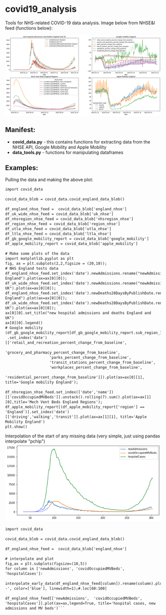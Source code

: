 # covid19_analysis
Tools for NHS-related COVID-19 data analysis. Image below from NHSE&I feed (functions below):

![four plots of covid data](https://github.com/SamHollings/covid19_analysis/blob/main/graphs/covid_data.png?raw=true)

## Manifest:
- **covid_data.py** - this contains functions for extracting data from the NHSE API, Google Mobility and Apple Mobility
- **data_tools.py** - functions for manipulating dataframes

## Examples:
Pulling the data and making the above plot:
```
import covid_data

covid_data_blob = covid_data.covid_england_data_blob()

df_england_nhse_feed =  covid_data_blob['england_nhse']
df_uk_wide_nhse_feed = covid_data_blob['uk_nhse']
df_nhsregion_nhse_feed = covid_data_blob['nhsregion_nhse']
df_region_nhse_feed = covid_data_blob['region_nhse']
df_utla_nhse_feed = covid_data_blob['utla_nhse']
df_ltla_nhse_feed = covid_data_blob['ltla_nhse']
df_gb_google_mobility_report = covid_data_blob['google_mobility']
df_apple_mobility_report = covid_data_blob['apple_mobility']

# Make some plots of the data
import matplotlib.pyplot as plt
fig, ax = plt.subplots(2,2,figsize = (20,10));
# NHS England tests data
df_england_nhse_feed.set_index('date').newAdmissions.rename("newAdmissions England").plot(ax=ax[0][0]);
df_uk_wide_nhse_feed.set_index('date').newAdmissions.rename("newAdmissions UK").plot(ax=ax[0][0]);
df_england_nhse_feed.set_index('date').newDeaths28DaysByPublishDate.rename("newDeaths28DaysByPublishDate England").plot(ax=ax[0][0]);
df_uk_wide_nhse_feed.set_index('date').newDeaths28DaysByPublishDate.rename("newDeaths28DaysByPublishDate UK").plot(ax=ax[0][0]);
ax[0][0].set_title("new hospital admissions and deaths England and UK")
ax[0][0].legend()
# Google mobility
(df_gb_google_mobility_report[df_gb_google_mobility_report.sub_region_1.isna()]
 .set_index('date')[['retail_and_recreation_percent_change_from_baseline',
                    'grocery_and_pharmacy_percent_change_from_baseline',
                    'parks_percent_change_from_baseline',
                    'transit_stations_percent_change_from_baseline',
                    'workplaces_percent_change_from_baseline',
                    'residential_percent_change_from_baseline']]).plot(ax=ax[0][1], title='Google mobility England');

df_nhsregion_nhse_feed.set_index(['date','name'])[['covidOccupiedMVBeds']].unstack().rolling(7).sum().plot(ax=ax[1][0],title='Mech Vent Beds England Regions');
df_apple_mobility_report[(df_apple_mobility_report['region'] == 'England')].set_index('date')[['driving','walking','transit']].plot(ax=ax[1][1], title='Apple Mobility England')
plt.show()
```
Interpolation of the start of any missing data (very simple, just using pandas interpolate "pchip")
![Interpolated plot of covid data](https://github.com/SamHollings/covid19_analysis/blob/main/graphs/covid_data_interpolated.png?raw=true)

```import matplotlib.pyplot as plt
import covid_data

covid_data_blob = covid_data.covid_england_data_blob()

df_england_nhse_feed =  covid_data_blob['england_nhse']

# interpolate and plot
fig,ax = plt.subplots(figsize=(10,5))
for column in ['newAdmissions',	'covidOccupiedMVBeds',	'hospitalCases']:
 interpolate_early_data(df_england_nhse_feed[column]).rename(column).plot(linestyle='--', color=['blue'], linewidth=1);#.loc[60:100]

df_england_nhse_feed[['newAdmissions',	'covidOccupiedMVBeds',	'hospitalCases']].plot(ax=ax,legend=True, title='hospital cases, new admissions and MV beds')```

